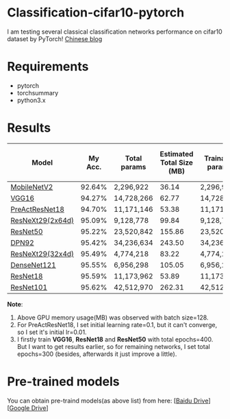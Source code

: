 # Classification-cifar10-pytorch  
I am testing several classical classification networks performance on cifar10 dataset by PyTorch! [Chinese blog](https://blog.csdn.net/laizi_laizi/article/details/103006497)
# Requirements  
- pytorch  
- torchsummary  
- python3.x  
# Results  
| Model             | My Acc.        | Total params  |  Estimated Total Size (MB) |  Trainable params | Params size (MB) |Saved model size (MB)|GPU memory usage(MB)
| ----------------- | ----------- | ------  | ---|--- | --- |  --- |--- |
| [MobileNetV2](https://arxiv.org/abs/1801.04381)       | 92.64%      | 2,296,922 | 36.14 | 2,296,922 | 8.76 | 8.96 | 3107 |
| [VGG16](https://arxiv.org/abs/1409.1556)              | 94.27%      | 14,728,266  | 62.77  |14,728,266 |56.18 |59.0 | 1229 |
| [PreActResNet18](https://arxiv.org/abs/1603.05027)    | 94.70%      | 11,171,146 | 53.38  | 11,171,146 | 42.61  | 44.7  |  1665 |
| [ResNeXt29(2x64d)](https://arxiv.org/abs/1611.05431)  | 95.09%      | 9,128,778 | 99.84 | 9,128,778 | 34.82  | 36.7  |  5779 |
| [ResNet50](https://arxiv.org/abs/1512.03385)          | 95.22%      | 23,520,842 | 155.86 | 23,520,842  | 89.72 | 94.4 | 5723 |
| [DPN92](https://arxiv.org/abs/1707.01629)             | 95.42%      | 34,236,634 | 243.50 | 34,236,634  | 130.60 | 137.5  |  10535 |
| [ResNeXt29(32x4d)](https://arxiv.org/abs/1611.05431)  | 95.49%      | 4,774,218 | 83.22 | 4,774,218 | 18.21 | 19.2  |  5817 |
| [DenseNet121](https://arxiv.org/abs/1608.06993)       | 95.55%      | 6,956,298 | 105.05 | 6,956,298 | 26.54  |  28.3 |  8203 |
| [ResNet18](https://arxiv.org/abs/1512.03385)          | 95.59%      | 11,173,962 | 53.89 | 11,173,962  | 42.63 | 44.8 | 1615 |
| [ResNet101](https://arxiv.org/abs/1512.03385)         | 95.62%      | 42,512,970 | 262.31  | 42,512,970  | 162.17 | 170.6  |  8857 |   
  
**Note**:   
1. Above GPU memory usage(MB) was observed with batch size=128.     
2. For PreActResNet18, I set initial learning rate=0.1, but it can't converge, so I set it's initial lr=0.01.    
3. I firstly train **VGG16**, **ResNet18** and **ResNet50** with total epochs=400. But I want to get results earlier, so for remaining networks, I set total epochs=300 (besides, afterwards it just improve a little).
# Pre-trained models  
You can obtain pre-traind models(as above list) from here:
[[Baidu Drive](https://pan.baidu.com/s/1oUfaxFnghIdClCFMf3A11Q)] [[Google Drive](https://drive.google.com/open?id=1PLwxkczvKq86ATRD7SB-5w31omuORUNV)]

